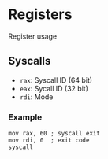 # Registers
Register usage

## Syscalls
- `rax`: Syscall ID (64 bit)
- `eax`: Sycall ID (32 bit)
- `rdi`: Mode

### Example
```assembly
mov rax, 60 ; syscall exit
mov rdi, 0  ; exit code
syscall
```